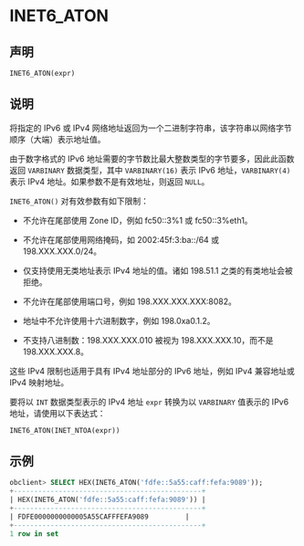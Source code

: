 # INET6_ATON

## 声明

```sql
INET6_ATON(expr)
```

## 说明

将指定的 IPv6 或 IPv4 网络地址返回为一个二进制字符串，该字符串以网络字节顺序（大端）表示地址值。

由于数字格式的 IPv6 地址需要的字节数比最大整数类型的字节要多，因此此函数返回 `VARBINARY` 数据类型，其中 `VARBINARY(16)` 表示 IPv6 地址，`VARBINARY(4)` 表示 IPv4 地址。如果参数不是有效地址，则返回 `NULL`。

`INET6_ATON()` 对有效参数有如下限制：

* 不允许在尾部使用 Zone ID，例如 fc50::3%1 或 fc50::3%eth1。

* 不允许在尾部使用网络掩码，如 2002:45f:3:ba::/64 或 198.XXX.XXX.0/24。

* 仅支持使用无类地址表示 IPv4 地址的值。诸如 198.51.1 之类的有类地址会被拒绝。

* 不允许在尾部使用端口号，例如 198.XXX.XXX.XXX:8082。

* 地址中不允许使用十六进制数字，例如 198.0xa0.1.2。

* 不支持八进制数：198.XXX.XXX.010 被视为 198.XXX.XXX.10，而不是 198.XXX.XXX.8。

这些 IPv4 限制也适用于具有 IPv4 地址部分的 IPv6 地址，例如 IPv4 兼容地址或 IPv4 映射地址。

要将以 `INT` 数据类型表示的 IPv4 地址 `expr` 转换为以 `VARBINARY` 值表示的 IPv6 地址，请使用以下表达式：

```sql
INET6_ATON(INET_NTOA(expr))
```

## 示例

```sql
obclient> SELECT HEX(INET6_ATON('fdfe::5a55:caff:fefa:9089'));
+----------------------------------------------+
| HEX(INET6_ATON('fdfe::5a55:caff:fefa:9089')) |
+----------------------------------------------+
| FDFE0000000000005A55CAFFFEFA9089         |
+----------------------------------------------+
1 row in set
```
